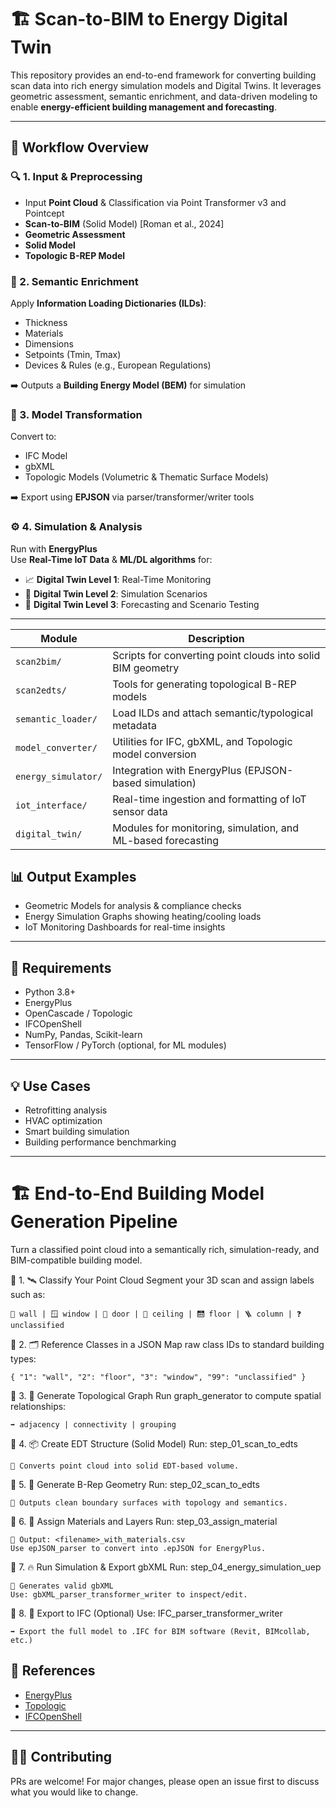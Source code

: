 # 🏗️ Scan-to-BIM to Energy Digital Twin

This repository provides an end-to-end framework for converting building scan data into rich energy simulation models and Digital Twins. It leverages geometric assessment, semantic enrichment, and data-driven modeling to enable **energy-efficient building management and forecasting**.

---

## 🚀 Workflow Overview

### 🔍 1. Input & Preprocessing
- Input **Point Cloud** & Classification via Point Transformer v3 and Pointcept
- **Scan-to-BIM** (Solid Model) [Roman et al., 2024]
- **Geometric Assessment**
- **Solid Model**
- **Topologic B-REP Model**

### 🧠 2. Semantic Enrichment
Apply **Information Loading Dictionaries (ILDs)**:
- Thickness  
- Materials  
- Dimensions  
- Setpoints (Tmin, Tmax)  
- Devices & Rules (e.g., European Regulations)

➡️ Outputs a **Building Energy Model (BEM)** for simulation

### 🧱 3. Model Transformation
Convert to:
- IFC Model  
- gbXML  
- Topologic Models (Volumetric & Thematic Surface Models)

➡️ Export using **EPJSON** via parser/transformer/writer tools

### ⚙️ 4. Simulation & Analysis
Run with **EnergyPlus**  
Use **Real-Time IoT Data** & **ML/DL algorithms** for:

- 📈 **Digital Twin Level 1**: Real-Time Monitoring  
- 🧪 **Digital Twin Level 2**: Simulation Scenarios  
- 🔮 **Digital Twin Level 3**: Forecasting and Scenario Testing

---

| Module              | Description                                                  |
| ------------------- | ------------------------------------------------------------ |
| `scan2bim/`         | Scripts for converting point clouds into solid BIM geometry  |
| `scan2edts/`        | Tools for generating topological B-REP models                |
| `semantic_loader/`  | Load ILDs and attach semantic/typological metadata           |
| `model_converter/`  | Utilities for IFC, gbXML, and Topologic model conversion     |
| `energy_simulator/` | Integration with EnergyPlus (EPJSON-based simulation)        |
| `iot_interface/`    | Real-time ingestion and formatting of IoT sensor data        |
| `digital_twin/`     | Modules for monitoring, simulation, and ML-based forecasting |


## 📊 Output Examples

- Geometric Models for analysis & compliance checks  
- Energy Simulation Graphs showing heating/cooling loads  
- IoT Monitoring Dashboards for real-time insights  

---

## 🔧 Requirements

- Python 3.8+  
- EnergyPlus  
- OpenCascade / Topologic  
- IFCOpenShell  
- NumPy, Pandas, Scikit-learn  
- TensorFlow / PyTorch (optional, for ML modules)  

---

## 💡 Use Cases

- Retrofitting analysis  
- HVAC optimization  
- Smart building simulation  
- Building performance benchmarking  

---

# 🏗️ End-to-End Building Model Generation Pipeline
Turn a classified point cloud into a semantically rich, simulation-ready, and BIM-compatible building model.

🔹 1. 🛰️ Classify Your Point Cloud
    Segment your 3D scan and assign labels such as:
    
    🧱 wall | 🪟 window | 🚪 door | 🧼 ceiling | 🛗 floor | 🪜 column | ❓ unclassified

🔹 2. 🗂️ Reference Classes in a JSON
    Map raw class IDs to standard building types:
    
    { "1": "wall", "2": "floor", "3": "window", "99": "unclassified" }

🔹 3. 🧭 Generate Topological Graph
    Run graph_generator to compute spatial relationships:
    
    ➡️ adjacency | connectivity | grouping

🔹 4. 📦 Create EDT Structure (Solid Model)
    Run: step_01_scan_to_edts
    
    🔁 Converts point cloud into solid EDT-based volume.

🔹 5. 🧱 Generate B-Rep Geometry
    Run: step_02_scan_to_edts
    
    🔁 Outputs clean boundary surfaces with topology and semantics.

🔹 6. 🧪 Assign Materials and Layers
    Run: step_03_assign_material
    
    📄 Output: <filename>_with_materials.csv
    Use epJSON_parser to convert into .epJSON for EnergyPlus.

🔹 7. 🔥 Run Simulation & Export gbXML
    Run: step_04_energy_simulation_uep
    
    🧾 Generates valid gbXML
    Use: gbXML_parser_transformer_writer to inspect/edit.

🔹 8. 🏢 Export to IFC (Optional)
    Use: IFC_parser_transformer_writer
    
    ➡️ Export the full model to .IFC for BIM software (Revit, BIMcollab, etc.)


## 📎 References

- [EnergyPlus](https://energyplus.net/)  
- [Topologic](https://topologic.app/)  
- [IFCOpenShell](https://ifcopenshell.org/)  

---

## 👨‍💻 Contributing

PRs are welcome! For major changes, please open an issue first to discuss what you would like to change.

